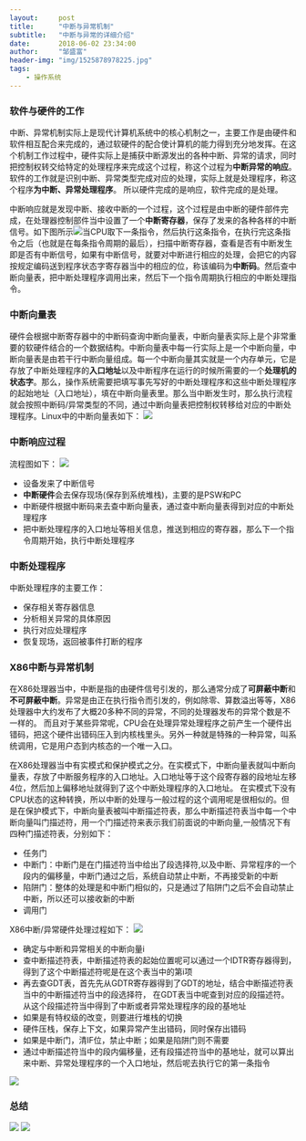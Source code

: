 ```yaml
---
layout:     post
title:      "中断与异常机制"
subtitle:   "中断与异常的详细介绍"
date:       2018-06-02 23:34:00
author:     "邹盛富"
header-img: "img/1525878978225.jpg"
tags:
    - 操作系统
---
```

### 软件与硬件的工作
中断、异常机制实际上是现代计算机系统中的核心机制之一，主要工作是由硬件和软件相互配合来完成的，通过软硬件的配合使计算机的能力得到充分地发挥。在这个机制工作过程中，硬件实际上是捕获中断源发出的各种中断、异常的请求，同时把控制权转交给特定的处理程序来完成这个过程，称这个过程为**中断异常的响应**。软件的工作就是识别中断、异常类型完成对应的处理，实际上就是处理程序，称这个程序**为中断、异常处理程序**。 所以硬件完成的是响应，软件完成的是处理。

中断响应就是发现中断、接收中断的一个过程，这个过程是由中断的硬件部件完成，在处理器控制部件当中设置了一个**中断寄存器**，保存了发来的各种各样的中断信号。如下图所示![](http://res.cloudinary.com/bytedance14/image/upload/v1527955715/blog/%E5%B1%8F%E5%B9%95%E5%BF%AB%E7%85%A7_2018-06-03_%E4%B8%8A%E5%8D%8812.05.55.png)当CPU取下一条指令，然后执行这条指令，在执行完这条指令之后（也就是在每条指令周期的最后），扫描中断寄存器，查看是否有中断发生即是否有中断信号，如果有中断信号，就要对中断进行相应的处理，会把它的内容按规定编码送到程序状态字寄存器当中的相应的位，称该编码为**中断码**。然后查中断向量表，把中断处理程序调用出来，然后下一个指令周期执行相应的中断处理指令。

### 中断向量表

硬件会根据中断寄存器中的中断码查询中断向量表，中断向量表实际上是个非常重要的软硬件结合的一个数据结构。中断向量表中每一行实际上是一个中断向量，中断向量表是由若干行中断向量组成。每一个中断向量其实就是一个内存单元，它是存放了中断处理程序的**入口地址**以及中断程序在运行的时候所需要的一个**处理机的状态字**。那么，操作系统需要把填写事先写好的中断处理程序和这些中断处理程序的起始地址（入口地址），填在中断向量表里。那么当中断发生时，那么执行流程就会按照中断码/异常类型的不同，通过中断向量表把控制权转移给对应的中断处理程序。Linux中的中断向量表如下：
![](http://res.cloudinary.com/bytedance14/image/upload/v1528091953/%E5%B1%8F%E5%B9%95%E5%BF%AB%E7%85%A7_2018-06-04_%E4%B8%8B%E5%8D%881.57.48.png)

### 中断响应过程

流程图如下：
![](http://res.cloudinary.com/bytedance14/image/upload/v1528124660/%E5%B1%8F%E5%B9%95%E5%BF%AB%E7%85%A7_2018-06-04_%E4%B8%8B%E5%8D%8811.03.15.png)

- 设备发来了中断信号
- **中断硬件**会去保存现场(保存到系统堆栈)，主要的是PSW和PC
- 中断硬件根据中断码来去查中断向量表，通过查中断向量表得到对应的中断处理程序
- 把中断处理程序的入口地址等相关信息，推送到相应的寄存器，那么下一个指令周期开始，执行中断处理程序

### 中断处理程序

中断处理程序的主要工作：
- 保存相关寄存器信息
- 分析相关异常的具体原因
- 执行对应处理程序
- 恢复现场，返回被事件打断的程序

### X86中断与异常机制
在X86处理器当中，中断是指的由硬件信号引发的，那么通常分成了**可屏蔽中断**和**不可屏蔽中断**。异常是由正在执行指令而引发的，例如除零、算数溢出等等，X86处理器中大约发布了大概20多种不同的异常，不同的处理器发布的异常个数是不一样的。 而且对于某些异常呢，CPU会在处理异常处理程序之前产生一个硬件出错码，把这个硬件出错码压入到内核栈里头。另外一种就是特殊的一种异常，叫系统调用，它是用户态到内核态的一个唯一入口。

在X86处理器当中有实模式和保护模式之分。在实模式下，中断向量表就叫中断向量表，存放了中断服务程序的入口地址。入口地址等于这个段寄存器的段地址左移4位，然后加上偏移地址就得到了这个中断处理程序的入口地址。 在实模式下没有CPU状态的这种转换，所以中断的处理与一般过程的这个调用呢是很相似的。但是在保护模式下，中断向量表被叫中断描述符表，那么中断描述符表当中每一个中断向量叫门描述符，用一个门描述符来表示我们前面说的中断向量,一般情况下有四种门描述符表，分别如下：

- 任务门
- 中断门：中断门是在门描述符当中给出了段选择符,以及中断、异常程序的一个段内的偏移量，中断门通过之后，系统自动禁止中断，不再接受新的中断
- 陷阱门：整体的处理是和中断门相似的，只是通过了陷阱门之后不会自动禁止中断，所以还可以接收新的中断
- 调用门

X86中断/异常硬件处理过程如下：
![](http://res.cloudinary.com/bytedance14/image/upload/v1528240000/%E5%B1%8F%E5%B9%95%E5%BF%AB%E7%85%A7_2018-06-06_%E4%B8%8A%E5%8D%887.05.45.png)

- 确定与中断和异常相关的中断向量i
- 查中断描述符表，中断描述符表的起始位置呢可以通过一个IDTR寄存器得到，得到了这个中断描述符呢是在这个表当中的第i项
- 再去查GDT表，首先先从GDTR寄存器得到了GDT的地址，结合中断描述符表当中的中断描述符当中的段选择符， 在GDT表当中呢查到对应的段描述符。从这个段描述符当中得到了中断或者异常处理程序的段的基地址
- 如果是有特权级的改变，则要进行堆栈的切换
- 硬件压栈，保存上下文，如果异常产生出错码，同时保存出错码
- 如果是中断门，清IF位，禁止中断；如果是陷阱门则不需要
- 通过中断描述符当中的段内偏移量，还有段描述符当中的基地址，就可以算出来中断、异常处理程序的一个入口地址，然后呢去执行它的第一条指令

![](http://res.cloudinary.com/bytedance14/image/upload/v1528240722/%E5%B1%8F%E5%B9%95%E5%BF%AB%E7%85%A7_2018-06-06_%E4%B8%8A%E5%8D%887.18.18.png)

### 总结

![](http://res.cloudinary.com/bytedance14/image/upload/v1528127457/%E5%B1%8F%E5%B9%95%E5%BF%AB%E7%85%A7_2018-06-04_%E4%B8%8B%E5%8D%8811.21.01.png)
![](http://res.cloudinary.com/bytedance14/image/upload/v1528127472/%E5%B1%8F%E5%B9%95%E5%BF%AB%E7%85%A7_2018-06-04_%E4%B8%8B%E5%8D%8811.23.31.png)
